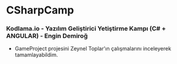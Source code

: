 # CSharpCamp
### Kodlama.io  -  Yazılım Geliştirici Yetiştirme Kampı (C# + ANGULAR)  -  Engin Demiroğ

 - GameProject projesini Zeynel Toplar'ın çalışmalarını inceleyerek tamamlayabildim. 
